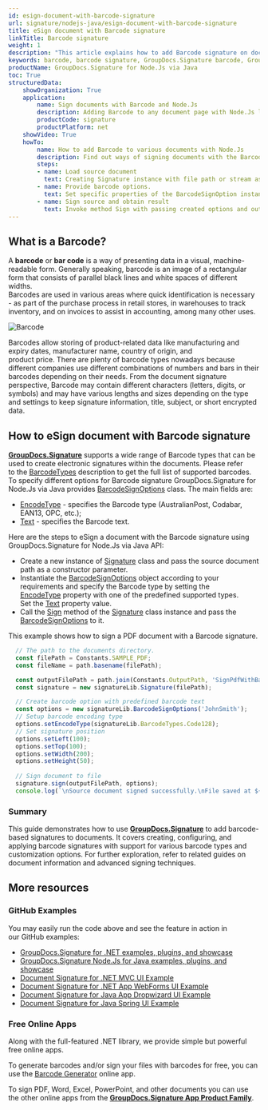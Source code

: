 ```yaml
---
id: esign-document-with-barcode-signature
url: signature/nodejs-java/esign-document-with-barcode-signature
title: eSign document with Barcode signature
linkTitle: Barcode signature
weight: 1
description: "This article explains how to add Barcode signature on document page with various options like barcode type, barcode text, positioning, alignment and other visual settings with GroupDocs.Signature"
keywords: barcode, barcode signature, GroupDocs.Signature barcode, GroupDocs.Signature barcode signature
productName: GroupDocs.Signature for Node.Js via Java 
toc: True
structuredData:
    showOrganization: True
    application:    
        name: Sign documents with Barcode and Node.Js    
        description: Adding Barcode to any document page with Node.Js language by GroupDocs.Signature for Node.Js via Java APIs
        productCode: signature
        productPlatform: net 
    showVideo: True
    howTo:
        name: How to add Barcode to various documents with Node.Js 
        description: Find out ways of signing documents with the Barcode using Node.Js
        steps:
        - name: Load source document
          text: Creating Signature instance with file path or stream as a constructor parameter will load the document. 
        - name: Provide barcode options. 
          text: Set specific properties of the BarcodeSignOption instance like a Barcode type, barcode text, and signature appearance settings.
        - name: Sign source and obtain result 
          text: Invoke method Sign with passing created options and output file data. You can save signed files using a file path or a stream.
---
```

## What is a Barcode?

A **barcode** or **bar code** is a way of presenting data in a visual, machine-readable form. Generally speaking, barcode is an image of a rectangular form that consists of parallel black lines and white spaces of different widths.  
Barcodes are used in various areas where quick identification is necessary - as part of the purchase process in retail stores, in warehouses to track inventory, and on invoices to assist in accounting, among many other uses.

![Barcode](/signature/nodejs-java/images/esign-document-with-barcode-signature.gif)

Barcodes allow storing of product-related data like manufacturing and expiry dates, manufacturer name, country of origin, and product price. There are plenty of barcode types nowadays because different companies use different combinations of numbers and bars in their barcodes depending on their needs. From the document signature perspective, Barcode may contain different characters (letters, digits, or symbols) and may have various lengths and sizes depending on the type and settings to keep signature information, title, subject, or short encrypted data.  

## How to eSign document with Barcode signature

[**GroupDocs.Signature**](https://products.groupdocs.com/signature/nodejs-java) supports a wide range of Barcode types that can be used to create electronic signatures within the documents. Please refer to the [BarcodeTypes](https://reference.groupdocs.com/signature/nodejs-java/groupdocs.signature.domain/barcodetypes/#fields) description to get the full list of supported barcodes.  
To specify different options for Barcode signature GroupDocs.Signature for Node.Js via Java provides [BarcodeSignOptions](https://reference.groupdocs.com/signature/nodejs-java/groupdocs.signature.options/barcodesignoptions) class. The main fields are:

* [EncodeType](https://reference.groupdocs.com/signature/nodejs-java/groupdocs.signature.options/barcodesignoptions/encodetype) - specifies the Barcode type (AustralianPost, Codabar, EAN13, OPC, etc.);
* [Text](https://reference.groupdocs.com/signature/nodejs-java/groupdocs.signature.options/textsignoptions/text) - specifies the Barcode text.


Here are the steps to eSign a document with the Barcode signature using GroupDocs.Signature for Node.Js via Java API:
* Create a new instance of [Signature](https://reference.groupdocs.com/signature/nodejs-java/groupdocs.signature/signature) class and pass the source document path as a constructor parameter.
* Instantiate the [BarcodeSignOptions](https://reference.groupdocs.com/signature/nodejs-java/groupdocs.signature.options/barcodesignoptions) object according to your requirements and specify the Barcode type by setting the [EncodeType](https://reference.groupdocs.com/signature/nodejs-java/groupdocs.signature.options/barcodesignoptions/encodetype) property with one of the predefined supported types. Set the [Text](https://reference.groupdocs.com/signature/nodejs-java/groupdocs.signature.options/textsignoptions/text) property value.
* Call the [Sign](https://reference.groupdocs.com/signature/nodejs-java/groupdocs.signature/signature/sign/) method of the [Signature](https://reference.groupdocs.com/signature/nodejs-java/groupdocs.signature/signature) class instance and pass the [BarcodeSignOptions](https://reference.groupdocs.com/signature/nodejs-java/groupdocs.signature.options/barcodesignoptions) to it.

This example shows how to sign a PDF document with a Barcode signature.

```javascript
  // The path to the documents directory.
  const filePath = Constants.SAMPLE_PDF; 
  const fileName = path.basename(filePath);

  const outputFilePath = path.join(Constants.OutputPath, 'SignPdfWithBarcode', fileName);
  const signature = new signatureLib.Signature(filePath);

  // Create barcode option with predefined barcode text
  const options = new signatureLib.BarcodeSignOptions('JohnSmith');
  // Setup barcode encoding type
  options.setEncodeType(signatureLib.BarcodeTypes.Code128);
  // Set signature position
  options.setLeft(100);
  options.setTop(100);
  options.setWidth(200);
  options.setHeight(50);
  
  // Sign document to file
  signature.sign(outputFilePath, options);
  console.log(`\nSource document signed successfully.\nFile saved at ${outputFilePath}`);
```

### Summary
This guide demonstrates how to use [**GroupDocs.Signature**](https://products.groupdocs.com/signature/nodejs-java) to add barcode-based signatures to documents. It covers creating, configuring, and applying barcode signatures with support for various barcode types and customization options. For further exploration, refer to related guides on document information and advanced signing techniques.

## More resources

### GitHub Examples

You may easily run the code above and see the feature in action in our GitHub examples:

* [GroupDocs.Signature for .NET examples, plugins, and showcase](https://github.com/groupdocs-signature/GroupDocs.Signature-for-.NET)
* [GroupDocs.Signature Node.Js for Java examples, plugins, and showcase](https://github.com/groupdocs-signature/GroupDocs.Signature-for-Java)
* [Document Signature for .NET MVC UI Example](https://github.com/groupdocs-signature/GroupDocs.Signature-for-.NET-MVC)
* [Document Signature for .NET App WebForms UI Example](https://github.com/groupdocs-signature/GroupDocs.Signature-for-.NET-WebForms)
* [Document Signature for Java App Dropwizard UI Example](https://github.com/groupdocs-signature/GroupDocs.Signature-for-Java-Dropwizard)
* [Document Signature for Java Spring UI Example](https://github.com/groupdocs-signature/GroupDocs.Signature-for-Java-Spring)

### Free Online Apps

Along with the full-featured .NET library, we provide simple but powerful free online apps.

To generate barcodes and/or sign your files with barcodes for free, you can use the [Barcode Generator](https://products.groupdocs.app/signature/generate/barcode) online app.

To sign PDF, Word, Excel, PowerPoint, and other documents you can use the other online apps from the **[GroupDocs.Signature App Product Family](https://products.groupdocs.app/signature/family)**.
